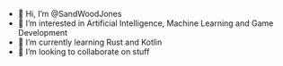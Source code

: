 - 👋 Hi, I’m @SandWoodJones
- 👀 I’m interested in Artificial Intelligence, Machine Learning and Game Development
- 🌱 I’m currently learning Rust and Kotlin
- 💞️ I’m looking to collaborate on stuff

<!---
SandWoodJones/SandWoodJones is a ✨ special ✨ repository because its `README.md` (this file) appears on your GitHub profile.
You can click the Preview link to take a look at your changes.
--->

